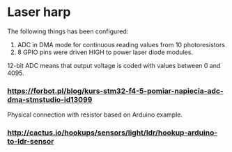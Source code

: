 # Laser harp

The following things has been configured:
1) ADC in DMA mode for continuous reading values from 10 photoresistors
2) 8 GPIO pins were driven HIGH to power laser diode modules. 

12-bit ADC means that output voltage is coded with values between 0 and 4095. 
### https://forbot.pl/blog/kurs-stm32-f4-5-pomiar-napiecia-adc-dma-stmstudio-id13099

Physical connection with resistor based on Arduino example.
### http://cactus.io/hookups/sensors/light/ldr/hookup-arduino-to-ldr-sensor
